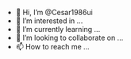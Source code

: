 - 👋 Hi, I’m @Cesar1986ui
- 👀 I’m interested in ...
- 🌱 I’m currently learning ...
- 💞️ I’m looking to collaborate on ...
- 📫 How to reach me ...

<!---
Cesar1986ui/Cesar1986ui is a ✨ special ✨ repository because its `README.md` (this file) appears on your GitHub profile.
You can click the Preview link to take a look at your changes.
--->

